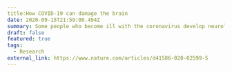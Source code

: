 ```yaml
---
title:How COVID-19 can damage the brain
date: 2020-09-15T21:59:00.494Z
summary: Some people who become ill with the coronavirus develop neurological symptoms. Scientists are struggling to understand why.
draft: false
featured: true
tags:
  - Research
external_link: https://www.nature.com/articles/d41586-020-02599-5
---
```

